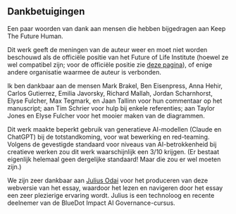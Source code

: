 ## Dankbetuigingen

Een paar woorden van dank aan mensen die hebben bijgedragen aan Keep The Future Human.

Dit werk geeft de meningen van de auteur weer en moet niet worden beschouwd als de officiële positie van het Future of Life Institute (hoewel ze wel compatibel zijn; voor de officiële positie zie [deze pagina](https://futureoflife.org/our-position-on-ai/)), of enige andere organisatie waarmee de auteur is verbonden.

Ik ben dankbaar aan de mensen Mark Brakel, Ben Eisenpress, Anna Hehir, Carlos Gutierrez, Emilia Javorsky, Richard Mallah, Jordan Scharnhorst, Elyse Fulcher, Max Tegmark, en Jaan Tallinn voor hun commentaar op het manuscript; aan Tim Schrier voor hulp bij enkele referenties; aan Taylor Jones en Elyse Fulcher voor het mooier maken van de diagrammen.

Dit werk maakte beperkt gebruik van generatieve AI-modellen (Claude en ChatGPT) bij de totstandkoming, voor wat bewerking en red-teaming. Volgens de gevestigde standaard voor niveaus van AI-betrokkenheid bij creatieve werken zou dit werk waarschijnlijk een 3/10 krijgen. (Er bestaat eigenlijk helemaal geen dergelijke standaard! Maar die zou er wel moeten zijn.)

We zijn zeer dankbaar aan [Julius Odai](https://www.linkedin.com/in/julius-odai/) voor het produceren van deze webversie van het essay, waardoor het lezen en navigeren door het essay een zeer plezierige ervaring wordt. Julius is een technoloog en recente deelnemer van de BlueDot Impact AI Governance-cursus.